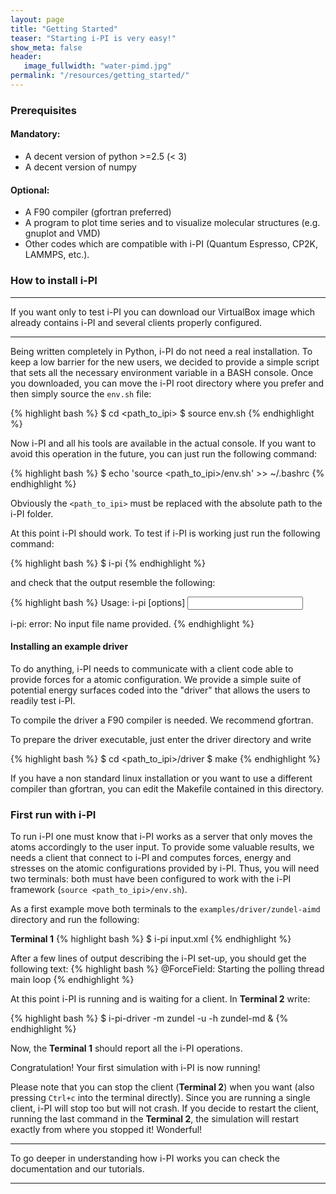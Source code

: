 ```yaml
---
layout: page
title: "Getting Started"
teaser: "Starting i-PI is very easy!"
show_meta: false
header:
   image_fullwidth: "water-pimd.jpg"
permalink: "/resources/getting_started/"
---
```


### Prerequisites

#### Mandatory:
 - A decent version of python >=2.5 (< 3)
 - A decent version of numpy
 
#### Optional:
 - A F90 compiler (gfortran preferred)
 - A program to plot time series and to visualize molecular structures
  (e.g. gnuplot and VMD)
 - Other codes which are compatible with i-PI (Quantum Espresso, CP2K,
   LAMMPS, etc.).
   
### How to install i-PI

---

If you want only to test i-PI you can download our VirtualBox image
which already contains i-PI and several clients properly
configured. 

---

Being written completely in Python, i-PI do not need a real
installation. To keep a low barrier for the new users, we decided to
provide a simple script that sets all the necessary environment
variable in a BASH console. Once you downloaded, you can move the
i-PI root directory where you prefer and then simply source the
```env.sh``` file:

{% highlight bash %}
$ cd <path_to_ipi>
$ source env.sh
{% endhighlight %}

Now i-PI and all his tools are available in the actual console. If you
want to avoid this operation in the future, you can just run the following command:

{% highlight bash %}
$ echo 'source <path_to_ipi>/env.sh' >> ~/.bashrc
{% endhighlight %}


Obviously the ```<path_to_ipi>``` must be replaced with the absolute
path to the i-PI folder.

At this point i-PI should work. To test if i-PI is working just run
the following command:

{% highlight bash %}
$ i-pi
{% endhighlight %}


and check that the output resemble the following:

{% highlight bash %}
Usage: i-pi [options] <input file>

i-pi: error: No input file name provided.
{% endhighlight %}


#### Installing an example driver
To do anything, i-PI needs to communicate with a client code able to
provide forces for a atomic configuration. We provide a simple
suite of potential energy surfaces coded into the "driver" that allows
the users to readily test i-PI.

To compile the driver a F90 compiler is needed. We recommend gfortran.

To prepare the driver executable, just enter the driver directory and write

{% highlight bash %}
$ cd <path_to_ipi>/driver
$ make
{% endhighlight %}


If you have a non standard linux installation or you want to use a
different compiler than gfortran, you can edit the Makefile contained
in this directory.


### First run with i-PI
To run i-PI one must know that i-PI works as a server that only moves
the atoms accordingly to the user input. To provide some valuable
results, we needs a client that connect to i-PI and computes forces,
energy and stresses on the atomic configurations provided by
i-PI. Thus, you will need two terminals: both must have been
configured to work with the i-PI framework (```source <path_to_ipi>/env.sh```).

As a first example move both terminals to the
```examples/driver/zundel-aimd``` directory and run the following:

**Terminal 1**
{% highlight bash %}
$ i-pi input.xml
{% endhighlight %}


After a few lines of output describing the i-PI set-up, you should get
the following text:
{% highlight bash %}
@ForceField: Starting the polling thread main loop
{% endhighlight %}

At this point i-PI is running and is waiting for a client. 
In **Terminal 2** write:

{% highlight bash %}
$ i-pi-driver -m zundel -u -h zundel-md & 
{% endhighlight %}

Now, the **Terminal 1** should report all the i-PI operations.

Congratulation! Your first simulation with i-PI is now running!

Please note that you can stop the client (**Terminal 2**) when you
want (also pressing ```Ctrl+c``` into the terminal directly). Since
you are running a single client, i-PI will stop too but will not
crash. If you decide to restart the client, running the last command
in the **Terminal 2**, the simulation will restart exactly from where
you stopped it!  Wonderful!

---

To go deeper in understanding how i-PI works you can check the
documentation and our tutorials.

---


